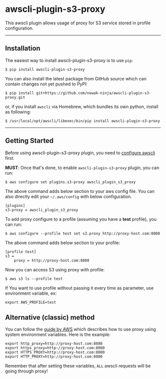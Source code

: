 awscli-plugin-s3-proxy
=============

This awscli plugin allows usage of proxy for S3 service stored in profile configuration.

------------
Installation
------------

The easiest way to install awscli-plugin-s3-proxy is to use `pip`:

    $ pip install awscli-plugin-s3-proxy

You can also install the latest package from GitHub source which can contain changes not yet pushed to PyPI:

    $ pip install git+https://github.com/nowak-ninja/awscli-plugin-s3-proxy.git

or, if you install `awscli` via Homebrew, which bundles its own python, install as following:

    $ /usr/local/opt/awscli/libexec/bin/pip install awscli-plugin-s3-proxy


---------------
Getting Started
---------------

Before using awscli-plugin-s3-proxy plugin, you need to [configure awscli](http://docs.aws.amazon.com/cli/latest/userguide/cli-chap-getting-started.html) first.

**MUST**: Once that's done, to enable `awscli-plugin-s3-proxy` plugin, you can run:

    $ aws configure set plugins.s3-proxy awscli_plugin_s3_proxy

The above command adds below section to your aws config file. You can also directly edit your `~/.aws/config` with below configuration.

    [plugins]
    s3-proxy = awscli_plugin_s3_proxy

To add proxy configure to a profile (assuming you have a **test** profile), you can run:

    $ aws configure --profile test set s3.proxy http://proxy-host.com:8080

The above command adds below section to your profile:

    [profile test]
    s3 =
        proxy = http://proxy-host.com:8080

Now you can access S3 using proxy with profile:

    $ aws s3 ls --profile test

If You want to use profile without passing it every time as parameter, use environment variable, ex:

    export AWS_PROFILE=test

Alternative (classic) method
------------------
You can follow the [guide by AWS](https://docs.aws.amazon.com/cli/latest/userguide/cli-http-proxy.html) which describes how to use proxy using system environment variables. Here is the example:

    export http_proxy=http://proxy-host.com:8080
    export https_proxy=http://proxy-host.com:8080
    export HTTPS_PROXY=http://proxy-host.com:8080
    export HTTP_PROXY=http://proxy-host.com:8080

Remember that after setting these variables, `ALL` awscli requests will be going through proxy!
